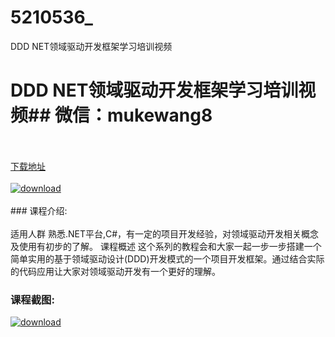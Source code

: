# 5210536_
DDD NET领域驱动开发框架学习培训视频
# DDD NET领域驱动开发框架学习培训视频## 微信：mukewang8
<br/></br>[下载地址](http://www.36tz.cn/article/5210536 "下载地址")
<br/></br>[![download](http://36tz.cn/muke_img/2020_02_1-114-300x209.png "下载地址")](http://www.36tz.cn/article/5210536 "下载地址")
<br/></br>### 课程介绍:<br/></br>适用人群
熟悉.NET平台,C#，有一定的项目开发经验，对领域驱动开发相关概念及使用有初步的了解。
课程概述
这个系列的教程会和大家一起一步一步搭建一个简单实用的基于领域驱动设计(DDD)开发模式的一个项目开发框架。通过结合实际的代码应用让大家对领域驱动开发有一个更好的理解。

### 课程截图:
[![download](http://36tz.cn/muke_img/2020_02_11-110.png "下载地址")](http://www.36tz.cn/article/5210536 "下载地址")
